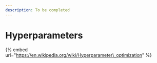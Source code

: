 ```yaml
---
description: To be completed
---
```


# Hyperparameters

{% embed url="https://en.wikipedia.org/wiki/Hyperparameter\_optimization" %}

